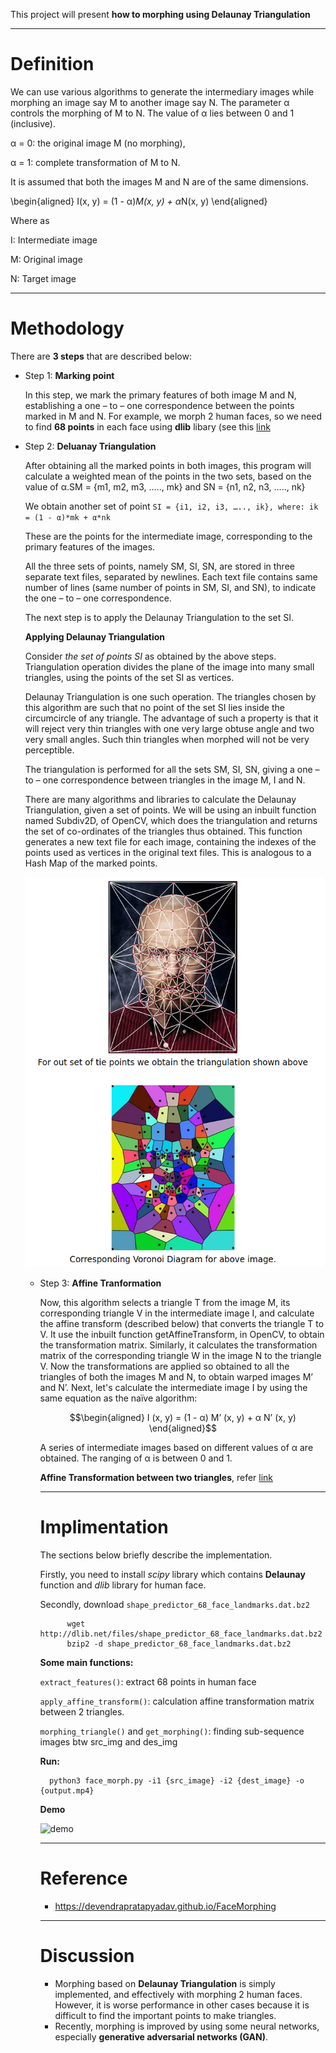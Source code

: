 This project will present **how to morphing using Delaunay Triangulation**

---
# Definition
We can use various algorithms to generate the intermediary images while morphing an image say M to another image say N. The parameter α controls the morphing of M to N. The value of α lies between 0 and 1 (inclusive).

α = 0: the original image M (no morphing), 

α = 1: complete transformation of M to N.

It is assumed that both the images M and N are of the same dimensions.

\begin{aligned} I(x, y) = (1 - α)*M(x, y) + α*N(x, y) \end{aligned}


Where as

I: Intermediate image

M: Original image

N: Target image

---

# Methodology
There are **3 steps** that are described below:

- Step 1: **Marking point**

    In this step, we mark the primary features of both image M and N, establishing a one – to – one correspondence between the points marked in M and N. For example, we morph 2 human faces, so we need to find **68 points** in each face using **dlib** libary (see this [link](https://www.pyimagesearch.com/2017/04/03/facial-landmarks-dlib-opencv-python/)
- Step 2: **Deluanay Triangulation**

    After obtaining all the marked points in both images, this program will calculate a weighted mean of the points in the two sets, based on the value of α.SM = {m1, m2, m3, ….., mk} and SN = {n1, n2, n3, ….., nk}

    We obtain another set of point `SI = {i1, i2, i3, ….., ik}, where: ik = (1 - α)*mk + α*nk`

    These are the points for the intermediate image, corresponding to the primary features of the images.

    All the three sets of points, namely SM, SI, SN, are stored in three separate text files, separated by newlines. Each text file contains same number of lines (same number of points in SM, SI, and SN), to indicate the one – to – one correspondence.  

    The next step is to apply the Delaunay Triangulation to the set SI.

    **Applying Delaunay Triangulation**

    Consider *the set of points SI* as obtained by the above steps. Triangulation operation divides the plane of the image into many small triangles, using the points of the set SI as vertices.

    Delaunay Triangulation is one such operation. The triangles chosen by this algorithm are such that no point of the set SI lies inside the circumcircle of any triangle. The advantage of such a property is that it will reject very thin triangles with one very large obtuse angle and two very small angles. Such thin triangles when morphed will not be very perceptible. 

    The triangulation is performed for all the sets SM, SI, SN, giving a one – to – one correspondence between triangles in the image M, I and N.

    There are many algorithms and libraries to calculate the Delaunay Triangulation, given a set of points. We will be using an inbuilt function named Subdiv2D, of OpenCV, which does the triangulation and returns the set of co-ordinates of the triangles thus obtained. This function generates a new text file for each image, containing the indexes of the points used as vertices in the original text files. This is analogous to a Hash Map of the marked points.

    <p align="center">
    <img src="./docs/Affine.png">
    </p>

    - Step 3: **Affine Tranformation**

        Now, this algorithm selects a triangle T from the image M, its corresponding triangle V in the intermediate image I, and calculate the affine transform (described below) that converts the triangle T to V. It use the inbuilt function getAffineTransform, in OpenCV, to obtain the transformation matrix. Similarly, it calculates the transformation matrix of the corresponding triangle W in the image N to the triangle V. Now the transformations are applied so obtained to all the triangles of both the images M and N, to obtain warped images M’ and N’. Next, let's calculate the intermediate image I by using the same equation as the naïve algorithm:
        
        $$\begin{aligned} I (x, y) = (1 - α) M’ (x, y) + α N’ (x, y) \end{aligned}$$

        A series of intermediate images based on different values of α are obtained. The ranging of α is between 0 and 1.

        **Affine Transformation between two triangles**, refer [link](https://www.maa.org/sites/default/files/pdf/pubs/books/meg/meg_ch12.pdf)

        ---
        # Implimentation
        The sections below briefly describe the implementation.
        
        Firstly, you need to install *scipy* library which contains **Delaunay** function and *dlib* library for human face.
        
        Secondly, download `shape_predictor_68_face_landmarks.dat.bz2`
                
                wget http://dlib.net/files/shape_predictor_68_face_landmarks.dat.bz2
                bzip2 -d shape_predictor_68_face_landmarks.dat.bz2

         **Some main functions:**
         
         `extract_features()`: extract 68 points in human face
         
         `apply_affine_transform()`: calculation affine transformation matrix between 2 triangles.

         `morphing_triangle()` and `get_morphing()`: finding sub-sequence images btw src_img and des_img

         **Run:**
         
            python3 face_morph.py -i1 {src_image} -i2 {dest_image} -o {output.mp4}
         **Demo**
         
         ![demo](./docs/result.gif)

        ---
        # Reference
        - https://devendrapratapyadav.github.io/FaceMorphing
        ---
        # Discussion
        - Morphing based on **Delaunay Triangulation** is simply implemented, and effectively with morphing 2 human faces. However, it is worse performance in other cases because it is difficult to find the important points to make triangles.
        - Recently, morphing is improved by using some neural networks, especially **generative adversarial networks (GAN)**.

















